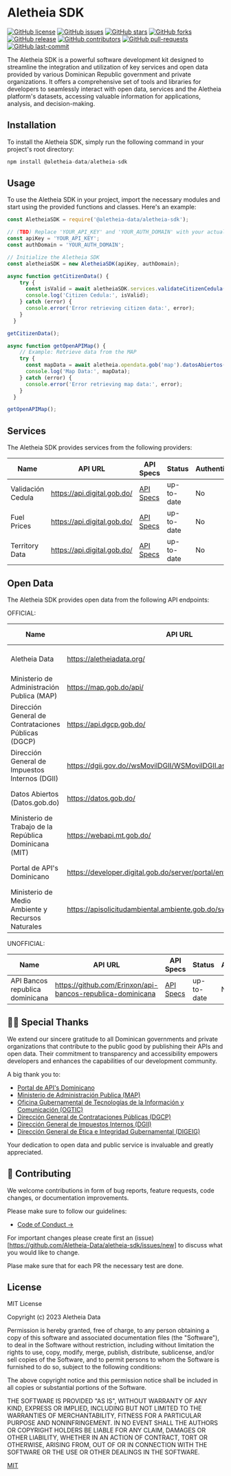 # Aletheia SDK

[![GitHub license](https://img.shields.io/github/license/Aletheia-Data/aletheia-sdk)](./LICENSE)
[![GitHub issues](https://img.shields.io/github/issues/Aletheia-Data/aletheia-sdk)](./CONTRIBUTING.md)
[![GitHub stars](https://img.shields.io/github/stars/Aletheia-Data/aletheia-sdk)](https://github.com/Aletheia-Data/aletheia-sdk/stargazers)
[![GitHub forks](https://img.shields.io/github/forks/Aletheia-Data/aletheia-sdk)](https://github.com/Aletheia-Data/aletheia-sdk/network)
[![GitHub release](https://img.shields.io/github/release/Aletheia-Data/aletheia-sdk)](https://github.com/Aletheia-Data/aletheia-sdk/releases)
[![GitHub contributors](https://img.shields.io/github/contributors/Aletheia-Data/aletheia-sdk)](https://github.com/Aletheia-Data/aletheia-sdk/graphs/contributors)
[![GitHub pull-requests](https://img.shields.io/github/issues-pr/Aletheia-Data/aletheia-sdk)](https://github.com/Aletheia-Data/aletheia-sdk/pulls)
[![GitHub last-commit](https://img.shields.io/github/last-commit/Aletheia-Data/aletheia-sdk)](https://github.com/Aletheia-Data/aletheia-sdk/commits/main)

The Aletheia SDK is a powerful software development kit designed to streamline the integration and utilization of key services and open data provided by various Dominican Republic government and private organizations. It offers a comprehensive set of tools and libraries for developers to seamlessly interact with open data, services and the Aletheia platform's datasets, accessing valuable information for applications, analysis, and decision-making.

## Installation

To install the Aletheia SDK, simply run the following command in your project's root directory:

```javascript
npm install @aletheia-data/aletheia-sdk
```

## Usage

To use the Aletheia SDK in your project, import the necessary modules and start using the provided functions and classes. Here's an example:

```javascript
const AletheiaSDK = require('@aletheia-data/aletheia-sdk'); 

// (TBD) Replace 'YOUR_API_KEY' and 'YOUR_AUTH_DOMAIN' with your actual API key and authentication domain
const apiKey = 'YOUR_API_KEY';
const authDomain = 'YOUR_AUTH_DOMAIN';

// Initialize the Aletheia SDK
const aletheiaSDK = new AletheiaSDK(apiKey, authDomain);

async function getCitizenData() {
    try {
      const isValid = await aletheiaSDK.services.validateCitizenCedula('40253....');
      console.log('Citizen Cedula:', isValid);
    } catch (error) {
      console.error('Error retrieving citizen data:', error);
    }
  }

getCitizenData();

async function getOpenAPIMap() {
    // Example: Retrieve data from the MAP
    try {
      const mapData = await aletheia.opendata.gob('map').datosAbiertos('servicios_publicos', 'json');
      console.log('Map Data:', mapData);
    } catch (error) {
      console.error('Error retrieving map data:', error);
    }
  }

getOpenAPIMap();
```

## Services

The Aletheia SDK provides services from the following providers:

| Name                                   | API URL                                    | API Specs                                   | Status       | Authentication       | Provider           |
| -------------------------------------- | ------------------------------------------ | --------------------------------------------| ------------ | ---------------------- | ------------------ |
| Validación Cedula                      | https://api.digital.gob.do/                 | [API Specs](https://developer.digital.gob.do/apis/ff9ce928-e16e-4ea9-9ce9-28e16e1ea96e)   | up-to-date   | No                     | Portal de API's Dominicano                |
| Fuel Prices                            | https://api.digital.gob.do/                 | [API Specs](https://developer.digital.gob.do/apis/fdf3319d-521e-4364-b331-9d521e636442)        | up-to-date   | No                     | Portal de API's Dominicano                |
| Territory Data                         | https://api.digital.gob.do/                 | [API Specs](https://developer.digital.gob.do/apis/34995f58-a45f-4b9e-995f-58a45f2b9e92)     | up-to-date   | No                     | Portal de API's Dominicano                |

## Open Data

The Aletheia SDK provides open data from the following API endpoints:

OFFICIAL:

| Name                                   | API URL                                    | API Specs                                   | Status       | Authentication       |
| -------------------------------------- | ------------------------------------------ | --------------------------------------------| ------------ | ---------------------- |
| Aletheia Data | https://aletheiadata.org/                              | [API Specs](https://admin.aletheiadata.org/documentation/v1.0.0)                | up-to-date     | No      |
| Ministerio de Administración Publica (MAP) | https://map.gob.do/api/                              | [API Specs](https://map.gob.do/api/datos_abiertos)                | up-to-date     | Yes/No      |
| Dirección General de Contrataciones Públicas (DGCP) | https://api.dgcp.gob.do/                         | [API Specs](https://api.dgcp.gob.do/)               | up-to-date     | Yes/No      |
| Dirección General de Impuestos Internos (DGII) | https://dgii.gov.do//wsMovilDGII/WSMovilDGII.asmx?WSDL                         | [Not Available](#)               | up-to-date     | Yes/No      |
| Datos Abiertos (Datos.gob.do) | https://datos.gob.do/                         | [Not Available](#)               | up-to-date     | No      |
| Ministerio de Trabajo de la República Dominicana (MIT) | https://webapi.mt.gob.do/                         | [API Specs](https://webapi.mt.gob.do/Help)               | up-to-date     | Yes/No      |
| Portal de API's Dominicano | https://developer.digital.gob.do/server/portal/environments/DEFAULT                         | [Not Available](#)               | up-to-date     | No      |
| Ministerio de Medio Ambiente y Recursos Naturales | https://apisolicitudambiental.ambiente.gob.do/swagger/index.html                         | [API Specs](https://apisolicitudambiental.ambiente.gob.do/swagger/index.html)               | up-to-date     | Yes/No      |

UNOFFICIAL:

| Name                                   | API URL                                    | API Specs                                   | Status       | Authentication       |
| -------------------------------------- | ------------------------------------------ | --------------------------------------------| ------------ | ---------------------- |
| API Bancos republica dominicana | https://github.com/Erinxon/api-bancos-republica-dominicana                              | [API Specs](https://banks.fly.dev/swagger/index.html)                | up-to-date     | No      |


## 🙏🏾 Special Thanks

We extend our sincere gratitude to all Dominican governments and private organizations that contribute to the public good by publishing their APIs and open data. Their commitment to transparency and accessibility empowers developers and enhances the capabilities of our development community.

A big thank you to:

- [Portal de API's Dominicano](https://developer.digital.gob.do/apis)
- [Ministerio de Administración Publica (MAP)](https://www.map.gob.do/)
- [Oficina Gubernamental de Tecnologías de la Información y Comunicación (OGTIC)](https://ogtic.gob.do/)
- [Dirección General de Contrataciones Públicas (DGCP)](https://www.dgcp.gob.do/)
- [Dirección General de Impuestos Internos (DGII)](https://dgii.gov.do/)
- [Dirección General de Ética e Integridad Gubernamental (DIGEIG)](http://www.digeig.gob.do/)

Your dedication to open data and public service is invaluable and greatly appreciated.


## 💖 Contributing

We welcome contributions in form of bug reports, feature requests, code changes, or documentation improvements.

Please make sure to follow our guidelines:
- [Code of Conduct →](./CODE_OF_CONDUCT.md)

For important changes please create first an (issue)[https://github.com/Aletheia-Data/aletheia-sdk/issues/new] to discuss what you would like to change.

Plase make sure that for each PR the necessary test are done.

## License

MIT License

Copyright (c) 2023 Aletheia Data

Permission is hereby granted, free of charge, to any person obtaining a copy
of this software and associated documentation files (the "Software"), to deal
in the Software without restriction, including without limitation the rights
to use, copy, modify, merge, publish, distribute, sublicense, and/or sell
copies of the Software, and to permit persons to whom the Software is
furnished to do so, subject to the following conditions:

The above copyright notice and this permission notice shall be included in all
copies or substantial portions of the Software.

THE SOFTWARE IS PROVIDED "AS IS", WITHOUT WARRANTY OF ANY KIND, EXPRESS OR
IMPLIED, INCLUDING BUT NOT LIMITED TO THE WARRANTIES OF MERCHANTABILITY,
FITNESS FOR A PARTICULAR PURPOSE AND NONINFRINGEMENT. IN NO EVENT SHALL THE
AUTHORS OR COPYRIGHT HOLDERS BE LIABLE FOR ANY CLAIM, DAMAGES OR OTHER
LIABILITY, WHETHER IN AN ACTION OF CONTRACT, TORT OR OTHERWISE, ARISING FROM,
OUT OF OR IN CONNECTION WITH THE SOFTWARE OR THE USE OR OTHER DEALINGS IN THE
SOFTWARE.

[MIT](https://choosealicense.com/licenses/mit/)
